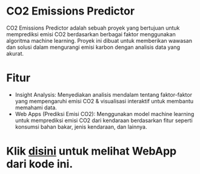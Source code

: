 # CO2 Emissions Predictor

CO2 Emissions Predictor adalah sebuah proyek yang bertujuan untuk memprediksi emisi CO2 berdasarkan berbagai faktor menggunakan algoritma machine learning. Proyek ini dibuat untuk memberikan wawasan dan solusi dalam mengurangi emisi karbon dengan analisis data yang akurat.

# Fitur
<ul>
      <li>Insight Analysis: Menyediakan analisis mendalam tentang faktor-faktor yang mempengaruhi emisi CO2 & visualisasi interaktif untuk membantu memahami data. </li>
      <li>Web Apps (Prediksi Emisi CO2): Menggunakan model machine learning untuk memprediksi emisi CO2 dari kendaraan berdasarkan fitur seperti konsumsi bahan bakar, jenis kendaraan, dan lainnya.</li>
</ul>

# Klik [disini](https://haritsmz-co2-emissions-app.streamlit.app/) untuk melihat WebApp dari kode ini.

